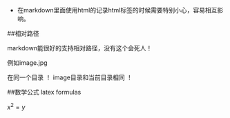 ﻿* 在markdown里面使用html的记录html标签的时候需要特别小心，容易相互影响。



##相对路径

markdown能很好的支持相对路径，没有这个会死人！

例如image.jpg

在同一个目录 ！[](image.jpg)
image目录和当前目录相同  ！[](image/image.jpg)

 
##数学公式  latex formulas

$x^2=y$